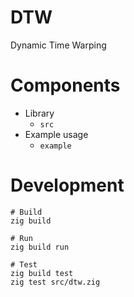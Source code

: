 # DTW

Dynamic Time Warping

# Components

* Library
  * `src`
* Example usage
  * `example`

# Development

```
# Build
zig build

# Run
zig build run

# Test
zig build test
zig test src/dtw.zig
```



